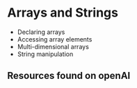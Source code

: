 # Arrays and Strings

- Declaring arrays
- Accessing array elements
- Multi-dimensional arrays
- String manipulation

## Resources found on openAI
